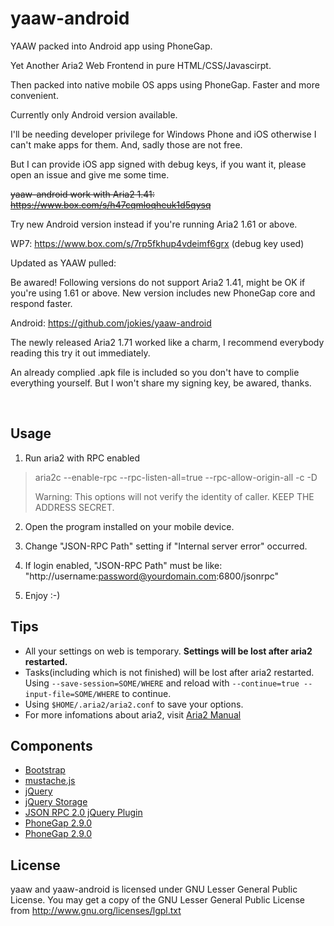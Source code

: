 yaaw-android
============

YAAW packed into Android app using PhoneGap.

Yet Another Aria2 Web Frontend in pure HTML/CSS/Javascirpt.

Then packed into native mobile OS apps using PhoneGap. Faster and more convenient.

Currently only Android version available.

I'll be needing developer privilege for Windows Phone and iOS otherwise I can't make apps for them. And, sadly those are not free.

But I can provide iOS app signed with debug keys, if you want it, please open an issue and give me some time.

~~yaaw-android work with Aria2 1.41: https://www.box.com/s/h47cqmloqheuk1d5qysq~~

Try new Android version instead if you're running Aria2 1.61 or above.

WP7: https://www.box.com/s/7rp5fkhup4vdeimf6grx (debug key used)

Updated as YAAW pulled:

Be awared! Following versions do not support Aria2 1.41, might be OK if you're using 1.61 or above. New version includes new PhoneGap core and respond faster.

Android: https://github.com/jokies/yaaw-android

The newly released Aria2 1.71 worked like a charm, I recommend everybody reading this try it out immediately.

An already complied .apk file is included so you don't have to complie everything yourself. But I won't share my signing key, be awared, thanks.

<br />

Usage
-----
1. Run aria2 with RPC enabled
> aria2c --enable-rpc --rpc-listen-all=true --rpc-allow-origin-all -c -D
>
> Warning: This options will not verify the identity of caller. KEEP THE ADDRESS SECRET.

2. Open the program installed on your mobile device.

3. Change "JSON-RPC Path" setting if "Internal server error" occurred.

4. If login enabled, "JSON-RPC Path" must be like: "http://username:password@yourdomain.com:6800/jsonrpc"

5. Enjoy :-)

Tips
----
* All your settings on web is temporary. **Settings will be lost after aria2 restarted.**
* Tasks(including which is not finished) will be lost after aria2 restarted. Using `--save-session=SOME/WHERE` and reload with `--continue=true --input-file=SOME/WHERE` to continue.
* Using `$HOME/.aria2/aria2.conf` to save your options.
* For more infomations about aria2, visit [Aria2 Manual](http://aria2.sourceforge.net/manual/en/html/)

Components
----------
+ [Bootstrap](http://twitter.github.com/bootstrap/)
+ [mustache.js](https://github.com/janl/mustache.js)
+ [jQuery](http://jquery.com/)
+ [jQuery Storage](http://archive.plugins.jquery.com/project/html5Storage)
+ [JSON RPC 2.0 jQuery Plugin](https://github.com/datagraph/jquery-jsonrpc)
+ [PhoneGap 2.9.0](https://github.com/phonegap/phonegap)
+ [PhoneGap 2.9.0](https://github.com/phonegap/phonegap-plugins)

License
-------
yaaw and yaaw-android is licensed under GNU Lesser General Public License.
You may get a copy of the GNU Lesser General Public License from http://www.gnu.org/licenses/lgpl.txt
